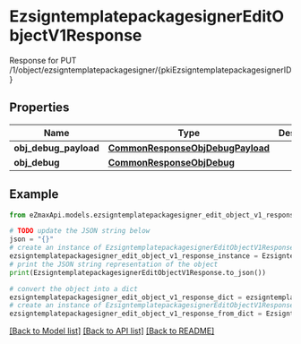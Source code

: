 # EzsigntemplatepackagesignerEditObjectV1Response

Response for PUT /1/object/ezsigntemplatepackagesigner/{pkiEzsigntemplatepackagesignerID}

## Properties

Name | Type | Description | Notes
------------ | ------------- | ------------- | -------------
**obj_debug_payload** | [**CommonResponseObjDebugPayload**](CommonResponseObjDebugPayload.md) |  | 
**obj_debug** | [**CommonResponseObjDebug**](CommonResponseObjDebug.md) |  | [optional] 

## Example

```python
from eZmaxApi.models.ezsigntemplatepackagesigner_edit_object_v1_response import EzsigntemplatepackagesignerEditObjectV1Response

# TODO update the JSON string below
json = "{}"
# create an instance of EzsigntemplatepackagesignerEditObjectV1Response from a JSON string
ezsigntemplatepackagesigner_edit_object_v1_response_instance = EzsigntemplatepackagesignerEditObjectV1Response.from_json(json)
# print the JSON string representation of the object
print(EzsigntemplatepackagesignerEditObjectV1Response.to_json())

# convert the object into a dict
ezsigntemplatepackagesigner_edit_object_v1_response_dict = ezsigntemplatepackagesigner_edit_object_v1_response_instance.to_dict()
# create an instance of EzsigntemplatepackagesignerEditObjectV1Response from a dict
ezsigntemplatepackagesigner_edit_object_v1_response_from_dict = EzsigntemplatepackagesignerEditObjectV1Response.from_dict(ezsigntemplatepackagesigner_edit_object_v1_response_dict)
```
[[Back to Model list]](../README.md#documentation-for-models) [[Back to API list]](../README.md#documentation-for-api-endpoints) [[Back to README]](../README.md)


